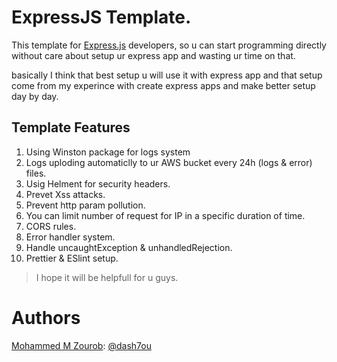# ExpressJS Template.

This template for [Express.js](https://expressjs.com/) developers, so u can start programming directly without care about setup ur express app and wasting ur time on that.

basically I think that best setup u will use it with express app and that setup come from my experince with create express apps and make better setup day by day.

## Template Features

1. Using Winston package for logs system
2. Logs uploding automaticlly to ur AWS bucket every 24h (logs & error) files.
3. Usig Helment for security headers.
4. Prevet Xss attacks.
5. Prevent http param pollution.
6. You can limit number of request for IP in a specific duration of time.
7. CORS rules.
8. Error handler system.
9. Handle uncaughtException & unhandledRejection.
10. Prettier & ESlint setup.

> I hope it will be helpfull for u guys.

# Authors

[Mohammed M Zourob](https://github.com/dash7ou): [@dash7ou](https://github.com/dash7ou)
